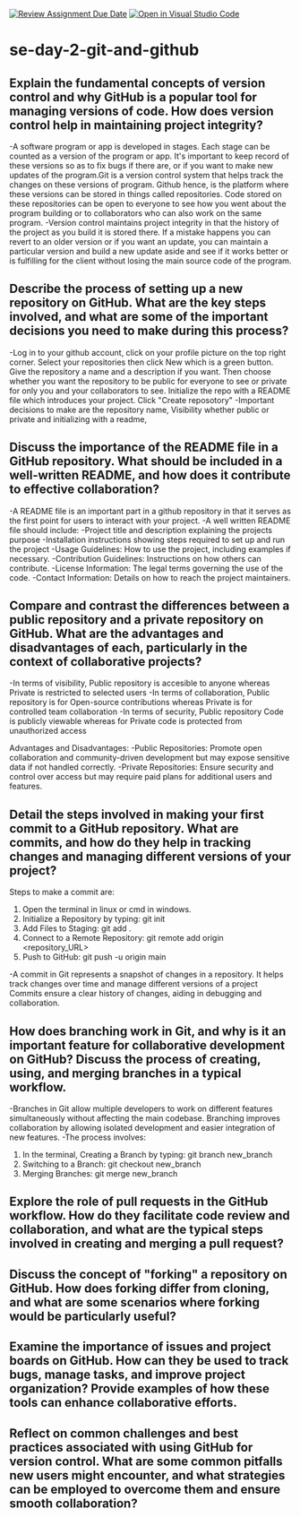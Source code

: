 [![Review Assignment Due Date](https://classroom.github.com/assets/deadline-readme-button-22041afd0340ce965d47ae6ef1cefeee28c7c493a6346c4f15d667ab976d596c.svg)](https://classroom.github.com/a/8wgCKhpZ)
[![Open in Visual Studio Code](https://classroom.github.com/assets/open-in-vscode-2e0aaae1b6195c2367325f4f02e2d04e9abb55f0b24a779b69b11b9e10269abc.svg)](https://classroom.github.com/online_ide?assignment_repo_id=18811558&assignment_repo_type=AssignmentRepo)
# se-day-2-git-and-github
## Explain the fundamental concepts of version control and why GitHub is a popular tool for managing versions of code. How does version control help in maintaining project integrity?
-A software program or app is developed in stages. Each stage can be counted as a version of the program or app. It's important to keep record of these versions so as to fix bugs if there are, or if you want to make new updates of the program.Git is a version control system that helps track the changes on these versions of program. Github hence, is the platform where these versions can be stored in things called repositories. Code stored on these repositories can be open to everyone to see how you went about the program building or to collaborators who can also work on the same program.
-Version control maintains project integrity in that the history of the project as you build it is stored there. If a mistake happens you can revert to an older version or if you want an update, you can maintain a particular version and build a new update aside and see if it works better or is fulfilling for the client without losing the main source code of the program.


## Describe the process of setting up a new repository on GitHub. What are the key steps involved, and what are some of the important decisions you need to make during this process?
-Log in to your github account, click on your profile picture on the top right corner. 
Select your repositories then click New which is a green button. 
Give the repository a name and a description if you want. 
Then choose whether you want the repository to be public for everyone to see or private for only you and your collaborators to see. Initialize the repo with a README file which introduces your project.
Click "Create reposotory"
-Important decisions to make are the repository name, Visibility whether public or private and initializing with a readme,


## Discuss the importance of the README file in a GitHub repository. What should be included in a well-written README, and how does it contribute to effective collaboration?
-A README file is an important part in a github repository in that it serves as the first point for users to interact with your project.
-A well written README file should include:
   -Project title and description explaining the projects purpose
   -Installation instructions showing steps required to set up and run the project
   -Usage Guidelines: How to use the project, including examples if necessary.
   -Contribution Guidelines: Instructions on how others can contribute.
   -License Information: The legal terms governing the use of the code.
   -Contact Information: Details on how to reach the project maintainers.


## Compare and contrast the differences between a public repository and a private repository on GitHub. What are the advantages and disadvantages of each, particularly in the context of collaborative projects?
-In terms of visibility, Public repository is accesible to anyone whereas Private is restricted to selected users
-In terms of collaboration, Public repository is for Open-source contributions whereas Private is for controlled team collaboration
-In terms of security, Public repository Code is publicly viewable whereas for Private code is protected from unauthorized access

Advantages and Disadvantages:
-Public Repositories: Promote open collaboration and community-driven development but may expose sensitive data if not handled correctly.
-Private Repositories: Ensure security and control over access but may require paid plans for additional users and features.


## Detail the steps involved in making your first commit to a GitHub repository. What are commits, and how do they help in tracking changes and managing different versions of your project?

Steps to make a commit are:
1. Open the terminal in linux or cmd in windows.
2. Initialize a Repository by typing: git init
3. Add Files to Staging: git add .
4. Connect to a Remote Repository: git remote add origin <repository_URL>
5. Push to GitHub: git push -u origin main
 
-A commit in Git represents a snapshot of changes in a repository. It helps track changes over time and manage different versions of a project
Commits ensure a clear history of changes, aiding in debugging and collaboration.

## How does branching work in Git, and why is it an important feature for collaborative development on GitHub? Discuss the process of creating, using, and merging branches in a typical workflow.
-Branches in Git allow multiple developers to work on different features simultaneously without affecting the main codebase. Branching improves collaboration by allowing isolated development and easier integration of new features.
-The process involves:
1. In the terminal, Creating a Branch by typing: git branch new_branch
2. Switching to a Branch: git checkout new_branch
3. Merging Branches: git merge new_branch

## Explore the role of pull requests in the GitHub workflow. How do they facilitate code review and collaboration, and what are the typical steps involved in creating and merging a pull request?



## Discuss the concept of "forking" a repository on GitHub. How does forking differ from cloning, and what are some scenarios where forking would be particularly useful?

## Examine the importance of issues and project boards on GitHub. How can they be used to track bugs, manage tasks, and improve project organization? Provide examples of how these tools can enhance collaborative efforts.

## Reflect on common challenges and best practices associated with using GitHub for version control. What are some common pitfalls new users might encounter, and what strategies can be employed to overcome them and ensure smooth collaboration?
